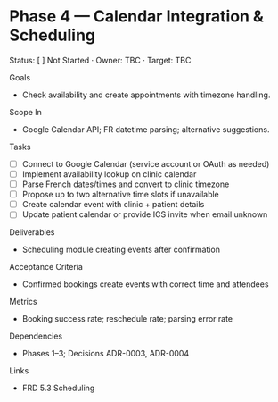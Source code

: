 # Phase 4 — Calendar Integration & Scheduling

Status: [ ] Not Started · Owner: TBC · Target: TBC

Goals
- Check availability and create appointments with timezone handling.

Scope In
- Google Calendar API; FR datetime parsing; alternative suggestions.

Tasks
- [ ] Connect to Google Calendar (service account or OAuth as needed)
- [ ] Implement availability lookup on clinic calendar
- [ ] Parse French dates/times and convert to clinic timezone
- [ ] Propose up to two alternative time slots if unavailable
- [ ] Create calendar event with clinic + patient details
- [ ] Update patient calendar or provide ICS invite when email unknown

Deliverables
- Scheduling module creating events after confirmation

Acceptance Criteria
- Confirmed bookings create events with correct time and attendees

Metrics
- Booking success rate; reschedule rate; parsing error rate

Dependencies
- Phases 1–3; Decisions ADR-0003, ADR-0004

Links
- FRD 5.3 Scheduling

